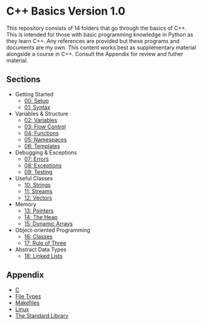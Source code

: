# C++ Basics **Version 1.0**

This repository consists of 14 folders that go through the basics of C++. This is intended for those with basic programming knowledge in Python as they learn C++. Any references are provided but these programs and documents are my own. This content works best as supplementary material alongside a course in C++. Consult the Appendix for review and futher material.

## Sections

- Getting Started
    - [00: Setup](00_Setup/setup.md)
    - [01: Syntax](01_Syntax/syntax.md)
- Variables & Structure
    - [02: Variables](02_Variables/variables.md)
    - [03: Flow Control](03_Flow_Control/flow_control.md)
    - [04: Functions](04_Functions/functions.md)
    - [05: Namespaces](05_Namespaces/namespaces.md)
    - [06: Templates](06_Templates/templates.md)
- Debugging & Exceptions
    - [07: Errors](07_Errors/errors.md)
    - [08: Exceptions](08_Exceptions/exceptions.md)
    - [09: Testing](09_Testing/testing.md)
- Useful Classes
    - [10: Strings](10_Strings/strings.md)
    - [11: Streams](11_Streams/streams.md)
    - [12: Vectors](12_Vectors/vectors.md)
- Memory
    - [13: Pointers](13_Pointers/pointers.md)
    - [14: The Heap](14_The_Heap/heap.md)
    - [15: Dynamic Arrays](15_Dynamic_Arrays/dynamic_arrays.md)
- Object-oriented Programming
    - [16: Classes](16_Classes/classes.md)
    - [17: Rule of Three](17_Rule_of_Three/rule_of_three.md)
- Abstract Data Types
    - [18: Linked Lists](18_Linked_Lists/linked_lists.md)

## Appendix

- [C](Appendix/c.md)
- [File Types](Appendix/file_types.md)
- [Makefiles](Appendix/make.md)
- [Linux](Appendix/linux.md)
- [The Standard Library](Appendix/std.md)
